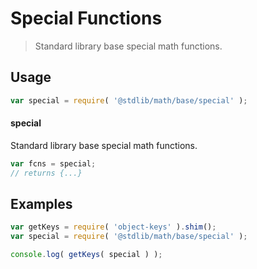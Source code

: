 # Special Functions

> Standard library base special math functions.

<!-- <usage> -->

## Usage

``` javascript
var special = require( '@stdlib/math/base/special' );
```

#### special

Standard library base special math functions.

``` javascript
var fcns = special;
// returns {...}
```

<!-- </usage> -->


<!-- <examples> -->

## Examples

<!-- TODO: better examples -->

``` javascript
var getKeys = require( 'object-keys' ).shim();
var special = require( '@stdlib/math/base/special' );

console.log( getKeys( special ) );
```

<!-- </examples> -->


<!-- <links> -->

<!-- </links> -->
